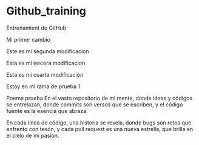 # Github_training
Entrenamient de GitHub

Mi primer cambio 

Este es mi segunda modificacion


Esta es mi tercera modificacion

Esta es mi cuarta modificación


Estoy en mi rama de prueba 1

Poema prueba
En el vasto repositorio de mi mente,
donde ideas y códigos se entrelazan,
donde commits son versos que se escriben,
y el código fuente es la esencia que abraza.

En cada línea de código, una historia se revela,
donde bugs son retos que enfrento con tesón,
y cada pull request es una nueva estrella,
que brilla en el cielo de mi pasión.